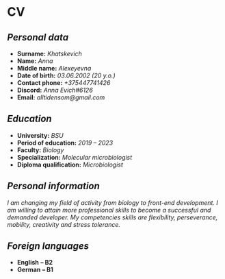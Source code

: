 # CV

## **_Personal data_**

* **Surname:** _Khatskevich_
* **Name:**  _Anna_
* **Middle name:** _Alexeyevna_
* **Date of birth:** _03.06.2002 (20 y.o.)_
* **Contact phone:** _+375447741426_
* **Discord:** _Anna Evich#6126_
* **Email:** _alltidensom@gmail.com_

## _**Education**_

* **University:** _BSU_
* **Period of education:** _2019 – 2023_
* **Faculty:** _Biology_
* **Specialization:** _Molecular microbiologist_
* **Diploma qualification:** _Microbiologist_

## _**Personal information**_

_I am changing my field of activity from biology to front-end development. I am willing to attain more professional
skills to become a successful and demanded developer. My competencies skills are flexibility, perseverance, mobility,
creativity and stress tolerance._

## _**Foreign languages**_

* **English** **– B2**
* **German** **– B1**
